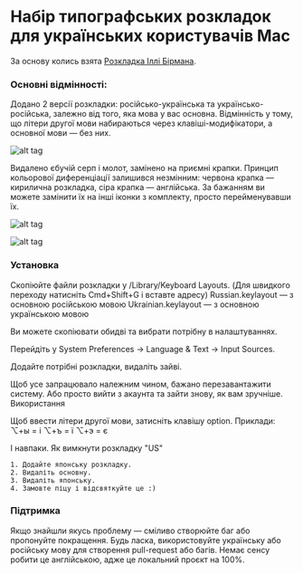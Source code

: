 # Набір типографських розкладок для українських користувачів Mac

За основу колись взята [Розкладка Іллі Бірмана](http://ilyabirman.ru/projects/typography-layout/).

### Основні відмінності:

Додано 2 версії розкладки: російсько-українська та українсько-російська, залежно від того, яка мова у вас основна. Відмінність у тому, що літери другої мови набираються через клавіші-модифікатори, а основної мови — без них.

![alt tag](https://cloud.githubusercontent.com/assets/1838329/14048294/089a4988-f2b6-11e5-88b2-95217219f231.png)

Видалено єбучій серп і молот, замінено на приємні крапки. Принцип кольорової диференціації залишився незмінним: червона крапка — кирилична розкладка, сіра крапка — англійська. За бажанням ви можете замінити їх на інші іконки з комплекту, просто перейменувавши їх.

![alt tag](https://cloud.githubusercontent.com/assets/1838329/14048293/089996fa-f2b6-11e5-8ecd-fb6263fe6803.png)

![alt tag](https://cloud.githubusercontent.com/assets/1838329/14048292/089908f2-f2b6-11e5-99b2-83e2b3d6e6c4.png)

### Установка

  Скопіюйте файли розкладки у /Library/Keyboard Layouts. (Для швидкого переходу натисніть Cmd+Shift+G і вставте адресу)
        Russian.keylayout — з основною російською мовою
        Ukrainian.keylayout — з основною українською мовою

  Ви можете скопіювати обидві та вибрати потрібну в налаштуваннях.

  Перейдіть у System Preferences → Language & Text → Input Sources.

  Додайте потрібні розкладки, видаліть зайві.

Щоб усе запрацювало належним чином, бажано перезавантажити систему.
Або просто вийти з акаунта та зайти знову, як вам зручніше.
Використання

Щоб ввести літери другої мови, затисніть клавішу option.
Приклади:
⌥+ы = і
⌥+ъ = ї
⌥+э = є

І навпаки.
Як вимкнути розкладку "US"

    1. Додайте японську розкладку.
    2. Видаліть основну.
    3. Видаліть японську.
    4. Замовте піцу і відсвяткуйте це :)

### Підтримка

Якщо знайшли якусь проблему — сміливо створюйте баг або пропонуйте покращення.
Будь ласка, використовуйте українську або російську мову для створення pull-request або багів.
Немає сенсу робити це англійською, адже це локальний проєкт на 100%.

